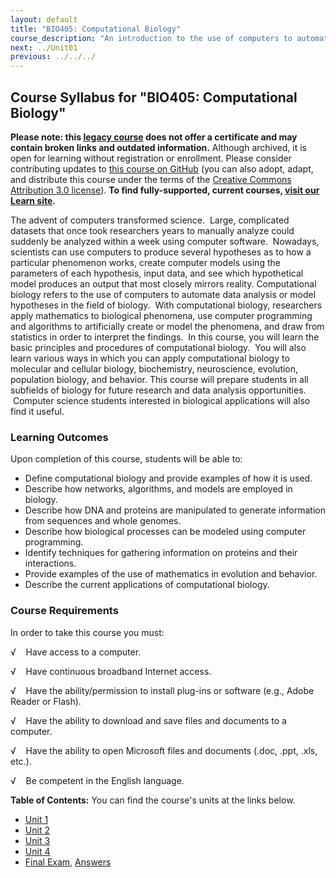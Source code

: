 ```yaml
---
layout: default
title: "BIO405: Computational Biology"
course_description: "An introduction to the use of computers to automate data analysis or model hypotheses in the field of biology, and its application for molecular and cellular biology, biochemistry, neuroscience, evolution, population biology, and behavior."
next: ../Unit01
previous: ../../../
---
```

Course Syllabus for "BIO405: Computational Biology"
---------------------------------------------------

**Please note: this [legacy course](https://sayloracademy.zendesk.com/hc/en-us/articles/206089967) does not offer a certificate and may contain 
broken links and outdated information.** Although archived, it is open 
for learning without registration or enrollment. Please consider contributing 
updates to [this course on GitHub](https://github.com/saylordotorg/course_bio405) 
(you can also adopt, adapt, and distribute this course under the terms of 
the [Creative Commons Attribution 3.0 license](http://creativecommons.org/licenses/by/3.0/)). **To find fully-supported, current courses, [visit our 
Learn site](https://learn.saylor.org).**

The advent of computers transformed science.  Large, complicated
datasets that once took researchers years to manually analyze could
suddenly be analyzed within a week using computer software.  Nowadays,
scientists can use computers to produce several hypotheses as to how a
particular phenomenon works, create computer models using the parameters
of each hypothesis, input data, and see which hypothetical model
produces an output that most closely mirrors reality. Computational
biology refers to the use of computers to automate data analysis or
model hypotheses in the field of biology.  With computational biology,
researchers apply mathematics to biological phenomena, use computer
programming and algorithms to artificially create or model the
phenomena, and draw from statistics in order to interpret the findings.
 In this course, you will learn the basic principles and procedures of
computational biology.  You will also learn various ways in which you
can apply computational biology to molecular and cellular biology,
biochemistry, neuroscience, evolution, population biology, and behavior.
This course will prepare students in all subfields of biology for future
research and data analysis opportunities.  Computer science students
interested in biological applications will also find it useful.

### Learning Outcomes

Upon completion of this course, students will be able to:

-   Define computational biology and provide examples of how it is used.
-   Describe how networks, algorithms, and models are employed in
    biology.
-   Describe how DNA and proteins are manipulated to generate
    information from sequences and whole genomes.
-   Describe how biological processes can be modeled using computer
    programming.
-   Identify techniques for gathering information on proteins and their
    interactions.
-   Provide examples of the use of mathematics in evolution and
    behavior.
-   Describe the current applications of computational biology.

### Course Requirements

In order to take this course you must:

√    Have access to a computer.

√    Have continuous broadband Internet access.

√    Have the ability/permission to install plug-ins or software (e.g.,
Adobe Reader or Flash).

√    Have the ability to download and save files and documents to a
computer.

√    Have the ability to open Microsoft files and documents (.doc, .ppt,
.xls, etc.).

√    Be competent in the English language.

**Table of Contents:** You can find the course's units at the links below.

- [Unit 1](https://legacy.saylor.org/bio405/Unit01/)
- [Unit 2](https://legacy.saylor.org/bio405/Unit02/)
- [Unit 3](https://legacy.saylor.org/bio405/Unit03/)
- [Unit 4](https://legacy.saylor.org/bio405/Unit04/)
- [Final Exam](http://saylordotorg.github.io/LegacyExams/BIO/BIO405/BIO405-FinalExam.html), [Answers](http://saylordotorg.github.io/LegacyExams/BIO/BIO405/BIO405-FinalExam-Answers.html)
